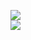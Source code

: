 [![](https://img.shields.io/badge/Made%20With-Github%20Spray-lightgrey.svg?style=for-the-badge&logo=github)](https://github.com/Annihil/github-spray#8115)  
[![](https://i.imgur.com/2DrTn0Z.gif)](https://github.com/Annihil/github-spray)